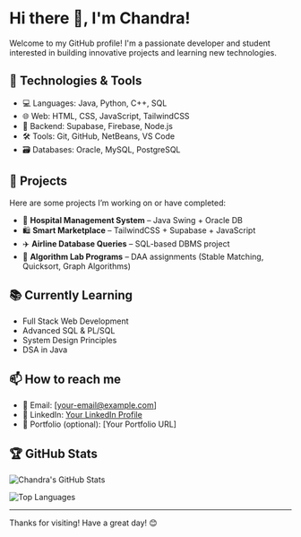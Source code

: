 # Hi there 👋, I'm Chandra!

Welcome to my GitHub profile! I'm a passionate developer and student interested in building innovative projects and learning new technologies.

## 🔧 Technologies & Tools

- 💻 Languages: Java, Python, C++, SQL
- 🌐 Web: HTML, CSS, JavaScript, TailwindCSS
- 🧠 Backend: Supabase, Firebase, Node.js
- 🛠️ Tools: Git, GitHub, NetBeans, VS Code
- 🗃️ Databases: Oracle, MySQL, PostgreSQL

## 🚀 Projects

Here are some projects I’m working on or have completed:

- 🏥 **Hospital Management System** – Java Swing + Oracle DB
- 🛍️ **Smart Marketplace** – TailwindCSS + Supabase + JavaScript
- ✈️ **Airline Database Queries** – SQL-based DBMS project
- 🤖 **Algorithm Lab Programs** – DAA assignments (Stable Matching, Quicksort, Graph Algorithms)

## 📚 Currently Learning

- Full Stack Web Development
- Advanced SQL & PL/SQL
- System Design Principles
- DSA in Java

## 📫 How to reach me

- 📧 Email: [your-email@example.com]
- 💼 LinkedIn: [Your LinkedIn Profile](https://linkedin.com/in/your-profile)
- 📝 Portfolio (optional): [Your Portfolio URL]

## 🏆 GitHub Stats

![Chandra's GitHub Stats](https://github-readme-stats.vercel.app/api?username=chandra-2005&show_icons=true&theme=radical)

![Top Languages](https://github-readme-stats.vercel.app/api/top-langs/?username=chandra-2005&layout=compact&theme=radical)

---

Thanks for visiting! Have a great day! 😊
